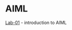 # AIML

[Lab-01](https://github.com/mahankalisreeraj/AIML/blob/main/Lab_01_AIML.ipynb) - introduction to AIML
